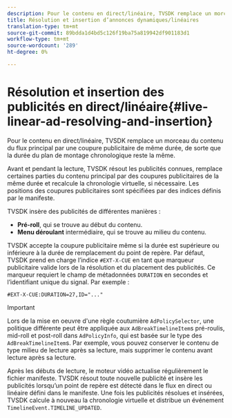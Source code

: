 ```yaml
---
description: Pour le contenu en direct/linéaire, TVSDK remplace un morceau du contenu du flux principal par une coupure publicitaire de même durée, de sorte que la durée du plan de montage chronologique reste la même.
title: Résolution et insertion d’annonces dynamiques/linéaires
translation-type: tm+mt
source-git-commit: 89bdda1d4bd5c126f19ba75a819942df901183d1
workflow-type: tm+mt
source-wordcount: '289'
ht-degree: 0%

---
```



# Résolution et insertion des publicités en direct/linéaire{#live-linear-ad-resolving-and-insertion}

Pour le contenu en direct/linéaire, TVSDK remplace un morceau du contenu du flux principal par une coupure publicitaire de même durée, de sorte que la durée du plan de montage chronologique reste la même.

Avant et pendant la lecture, TVSDK résout les publicités connues, remplace certaines parties du contenu principal par des coupures publicitaires de la même durée et recalcule la chronologie virtuelle, si nécessaire. Les positions des coupures publicitaires sont spécifiées par des indices définis par le manifeste.

TVSDK insère des publicités de différentes manières :

* **Pré-roll**, qui se trouve au début du contenu.
* **Menu déroulant** intermédiaire, qui se trouve au milieu du contenu.

TVSDK accepte la coupure publicitaire même si la durée est supérieure ou inférieure à la durée de remplacement du point de repère. Par défaut, TVSDK prend en charge l’indice `#EXT-X-CUE` en tant que marqueur publicitaire valide lors de la résolution et du placement des publicités. Ce marqueur requiert le champ de métadonnées `DURATION` en secondes et l’identifiant unique du signal. Par exemple :

```
#EXT-X-CUE:DURATION=27,ID="..."
```

>[!IMPORTANT]
>
>Lors de la mise en oeuvre d&#39;une règle coutumière `AdPolicySelector`, une politique différente peut être appliquée aux `AdBreakTimelineItem`s pré-roulis, mid-roll et post-roll dans `AdPolicyInfo`, qui est basée sur le type des `AdBreakTimelineItem`s. Par exemple, vous pouvez conserver le contenu de type milieu de lecture après sa lecture, mais supprimer le contenu avant lecture après sa lecture.

Après les débuts de lecture, le moteur vidéo actualise régulièrement le fichier manifeste. TVSDK résout toute nouvelle publicité et insère les publicités lorsqu’un point de repère est détecté dans le flux en direct ou linéaire défini dans le manifeste. Une fois les publicités résolues et insérées, TVSDK calcule à nouveau la chronologie virtuelle et distribue un événement `TimelineEvent.TIMELINE_UPDATED`.

